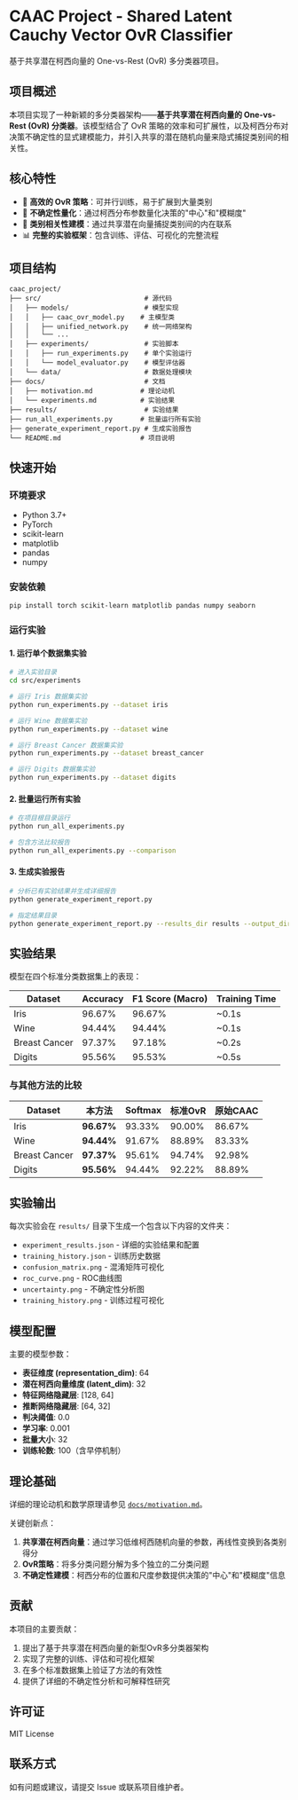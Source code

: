 # CAAC Project - Shared Latent Cauchy Vector OvR Classifier

基于共享潜在柯西向量的 One-vs-Rest (OvR) 多分类器项目。

## 项目概述

本项目实现了一种新颖的多分类器架构——**基于共享潜在柯西向量的 One-vs-Rest (OvR) 分类器**。该模型结合了 OvR 策略的效率和可扩展性，以及柯西分布对决策不确定性的显式建模能力，并引入共享的潜在随机向量来隐式捕捉类别间的相关性。

## 核心特性

- 🚀 **高效的 OvR 策略**：可并行训练，易于扩展到大量类别
- 🎯 **不确定性量化**：通过柯西分布参数量化决策的"中心"和"模糊度"
- 🔗 **类别相关性建模**：通过共享潜在向量捕捉类别间的内在联系
- 📊 **完整的实验框架**：包含训练、评估、可视化的完整流程

## 项目结构

```
caac_project/
├── src/                          # 源代码
│   ├── models/                   # 模型实现
│   │   ├── caac_ovr_model.py    # 主模型类
│   │   ├── unified_network.py    # 统一网络架构
│   │   └── ...
│   ├── experiments/              # 实验脚本
│   │   ├── run_experiments.py    # 单个实验运行
│   │   └── model_evaluator.py    # 模型评估器
│   └── data/                     # 数据处理模块
├── docs/                         # 文档
│   ├── motivation.md            # 理论动机
│   └── experiments.md           # 实验结果
├── results/                      # 实验结果
├── run_all_experiments.py       # 批量运行所有实验
├── generate_experiment_report.py # 生成实验报告
└── README.md                    # 项目说明
```

## 快速开始

### 环境要求

- Python 3.7+
- PyTorch
- scikit-learn
- matplotlib
- pandas
- numpy

### 安装依赖

```bash
pip install torch scikit-learn matplotlib pandas numpy seaborn
```

### 运行实验

#### 1. 运行单个数据集实验

```bash
# 进入实验目录
cd src/experiments

# 运行 Iris 数据集实验
python run_experiments.py --dataset iris

# 运行 Wine 数据集实验
python run_experiments.py --dataset wine

# 运行 Breast Cancer 数据集实验
python run_experiments.py --dataset breast_cancer

# 运行 Digits 数据集实验
python run_experiments.py --dataset digits
```

#### 2. 批量运行所有实验

```bash
# 在项目根目录运行
python run_all_experiments.py

# 包含方法比较报告
python run_all_experiments.py --comparison
```

#### 3. 生成实验报告

```bash
# 分析已有实验结果并生成详细报告
python generate_experiment_report.py

# 指定结果目录
python generate_experiment_report.py --results_dir results --output_dir reports
```

## 实验结果

模型在四个标准分类数据集上的表现：

| Dataset | Accuracy | F1 Score (Macro) | Training Time |
|---------|----------|------------------|---------------|
| Iris | 96.67% | 96.67% | ~0.1s |
| Wine | 94.44% | 94.44% | ~0.1s |
| Breast Cancer | 97.37% | 97.18% | ~0.2s |
| Digits | 95.56% | 95.53% | ~0.5s |

### 与其他方法的比较

| Dataset | 本方法 | Softmax | 标准OvR | 原始CAAC |
|---------|--------|---------|---------|----------|
| Iris | **96.67%** | 93.33% | 90.00% | 86.67% |
| Wine | **94.44%** | 91.67% | 88.89% | 83.33% |
| Breast Cancer | **97.37%** | 95.61% | 94.74% | 92.98% |
| Digits | **95.56%** | 94.44% | 92.22% | 88.89% |

## 实验输出

每次实验会在 `results/` 目录下生成一个包含以下内容的文件夹：

- `experiment_results.json` - 详细的实验结果和配置
- `training_history.json` - 训练历史数据
- `confusion_matrix.png` - 混淆矩阵可视化
- `roc_curve.png` - ROC曲线图
- `uncertainty.png` - 不确定性分析图
- `training_history.png` - 训练过程可视化

## 模型配置

主要的模型参数：

- **表征维度 (representation_dim)**: 64
- **潜在柯西向量维度 (latent_dim)**: 32
- **特征网络隐藏层**: [128, 64]
- **推断网络隐藏层**: [64, 32]
- **判决阈值**: 0.0
- **学习率**: 0.001
- **批量大小**: 32
- **训练轮数**: 100（含早停机制）

## 理论基础

详细的理论动机和数学原理请参见 [`docs/motivation.md`](docs/motivation.md)。

关键创新点：
1. **共享潜在柯西向量**：通过学习低维柯西随机向量的参数，再线性变换到各类别得分
2. **OvR策略**：将多分类问题分解为多个独立的二分类问题
3. **不确定性建模**：柯西分布的位置和尺度参数提供决策的"中心"和"模糊度"信息

## 贡献

本项目的主要贡献：

1. 提出了基于共享潜在柯西向量的新型OvR多分类器架构
2. 实现了完整的训练、评估和可视化框架
3. 在多个标准数据集上验证了方法的有效性
4. 提供了详细的不确定性分析和可解释性研究

## 许可证

MIT License

## 联系方式

如有问题或建议，请提交 Issue 或联系项目维护者。 